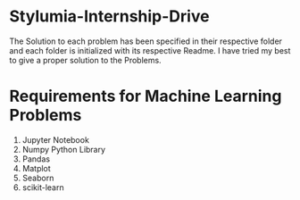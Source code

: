 # Stylumia-Internship-Drive
The Solution to each problem has been specified in their respective folder and each folder is 
initialized with its respective Readme.
I have tried my best to give a proper solution to the Problems.

# Requirements for Machine Learning Problems
1. Jupyter Notebook
2. Numpy Python Library
3. Pandas
4. Matplot
5. Seaborn
6. scikit-learn
